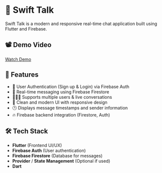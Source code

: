 # 💬 Swift Talk

Swift Talk is a modern and responsive real-time chat application built using Flutter and Firebase.

## 📽️ Demo Video
[Watch Demo](https://drive.google.com/file/d/1bo3it0LFBTUlv_nUMbPIYOuhFqlkwjMR/view?usp=drive_link)

## 🚀 Features

- 🔐 User Authentication (Sign up & Login) via Firebase Auth  
- 💬 Real-time messaging using Firebase Firestore  
- 🧑‍🤝‍🧑 Supports multiple users & live conversations  
- 📱 Clean and modern UI with responsive design  
- 🕒 Displays message timestamps and sender information  
- 🔥 Firebase backend integration (Firestore, Auth)

## 🛠️ Tech Stack

- **Flutter** (Frontend UI/UX)  
- **Firebase Auth** (User authentication)  
- **Firebase Firestore** (Database for messages)  
- **Provider** / **State Management** (Optional if used)  
- **Dart**


